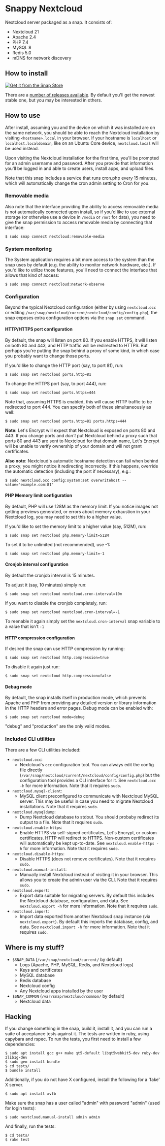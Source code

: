 # Snappy Nextcloud

Nextcloud server packaged as a snap. It consists of:

- Nextcloud 21
- Apache 2.4
- PHP 7.4
- MySQL 8
- Redis 5.0
- mDNS for network discovery


## How to install

[![Get it from the Snap Store](https://snapcraft.io/static/images/badges/en/snap-store-white.svg)](https://snapcraft.io/nextcloud)

There are a [number of releases available][1]. By default you'll get the newest
stable one, but you may be interested in others.


## How to use

After install, assuming you and the device on which it was installed are on the
same network, you should be able to reach the Nextcloud installation by visiting
`<hostname>.local` in your browser. If your hostname is `localhost` or
`localhost.localdomain`, like on an Ubuntu Core device, `nextcloud.local` will
be used instead.

Upon visiting the Nextcloud installation for the first time, you'll be prompted
for an admin username and password. After you provide that information you'll be
logged in and able to create users, install apps, and upload files.

Note that this snap includes a service that runs cron.php every 15 minutes,
which will automatically change the cron admin setting to Cron for you.


### Removable media

Also note that the interface providing the ability to access removable media is
not automatically connected upon install, so if you'd like to use external
storage (or otherwise use a device in `/media` or `/mnt` for data), you need to
give the snap permission to access removable media by connecting that
interface:

    $ sudo snap connect nextcloud:removable-media


### System monitoring

The System application requires a bit more access to the system than the snap
uses by default (e.g. the ability to monitor network hardware, etc.). If you'd
like to utilize those features, you'll need to connect the interface that
allows that kind of access:

    $ sudo snap connect nextcloud:network-observe


### Configuration

Beyond the typical Nextcloud configuration (either by using `nextcloud.occ` or
editing `/var/snap/nextcloud/current/nextcloud/config/config.php`), the snap
exposes extra configuration options via the `snap set` command.


#### HTTP/HTTPS port configuration

By default, the snap will listen on port 80. If you enable HTTPS, it will listen
on both 80 and 443, and HTTP traffic will be redirected to HTTPS. But perhaps
you're putting the snap behind a proxy of some kind, in which case you probably
want to change those ports.

If you'd like to change the HTTP port (say, to port 81), run:

    $ sudo snap set nextcloud ports.http=81

To change the HTTPS port (say, to port 444), run:

    $ sudo snap set nextcloud ports.https=444

Note that, assuming HTTPS is enabled, this will cause HTTP traffic to be
redirected to port 444. You can specify both of these simultaneously as well:

    $ sudo snap set nextcloud ports.http=81 ports.https=444

**Note:** Let's Encrypt will expect that Nextcloud is exposed on ports 80 and
443. If you change ports and _don't_ put Nextcloud behind a proxy such that
ports 80 and 443 are sent to Nextcloud for that domain name, Let's Encrypt will
be unable to verify ownership of your domain and will not grant certificates.

**Also note:** Nextcloud's automatic hostname detection can fail when behind
a proxy; you might notice it redirecting incorrectly. If this happens, override
the automatic detection (including the port if necessary), e.g.:

    $ sudo nextcloud.occ config:system:set overwritehost --value="example.com:81"


#### PHP Memory limit configuration

By default, PHP will use 128M as the memory limit. If you notice images not
getting previews generated, or errors about memory exhaustion in your Nextcloud
log, you may need to set this to a higher value.

If you'd like to set the memory limit to a higher value (say, 512M), run:

    $ sudo snap set nextcloud php.memory-limit=512M

To set it to be unlimited (not recommended), use -1:

    $ sudo snap set nextcloud php.memory-limit=-1


#### Cronjob interval configuration

By default the cronjob interval is 15 minutes.

To adjust it (say, 10 minutes) simply run:

    $ sudo snap set nextcloud nextcloud.cron-interval=10m

If you want to disable the cronjob completely, run:

    $ sudo snap set nextcloud nextcloud.cron-interval=-1

To reenable it again simply set the `nextcloud.cron-interval` snap variable to a value that isn't `-1`

#### HTTP compression configuration

If desired the snap can use HTTP compression by running:

    $ sudo snap set nextcloud http.compression=true

To disable it again just run:

    $ sudo snap set nextcloud http.compression=false

#### Debug mode

By default, the snap installs itself in production mode, which prevents Apache
and PHP from providing any detailed version or library information in the HTTP
headers and error pages. Debug mode can be enabled with:

    $ sudo snap set nextcloud mode=debug

"debug" and "production" are the only valid modes.


### Included CLI utilities

There are a few CLI utilities included:

- `nextcloud.occ`:
    - Nextcloud's `occ` configuration tool. You can always edit the config file
      directly (`/var/snap/nextcloud/current/nextcloud/config/config.php`) but
      the configuration tool provides a CLI interface for it. See
      `nextcloud.occ -h` for more information. Note that it requires `sudo`.
- `nextcloud.mysql-client`:
    - MySQL client preconfigured to communicate with Nextcloud MySQL server.
      This may be useful in case you need to migrate Nextcloud installations.
      Note that it requires `sudo`.
- `nextcloud.mysqldump`:
    - Dump Nextcloud database to stdout. You should probaby redirect its output
      to a file. Note that it requires `sudo`.
- `nextcloud.enable-https`:
    - Enable HTTPS via self-signed certificates, Let's Encrypt, or custom
      certificates. HTTP will redirect to HTTPS. Non-custom certificates will
      automatically be kept up-to-date. See `nextcloud.enable-https -h` for more
      information. Note that it requires `sudo`.
- `nextcloud.disable-https`:
    - Disable HTTPS (does not remove certificates). Note that it requires
      `sudo`.
- `nextcloud.manual-install`:
    - Manually install Nextcloud instead of visiting it in your browser. This
      allows you to create the admin user via the CLI. Note that it requires
      `sudo`.
- `nextcloud.export`:
    - Export data suitable for migrating servers. By default this includes the
      Nextcloud database, configuration, and data. See `nextcloud.export -h` for
      more information. Note that it requires `sudo`.
- `nextcloud.import`:
    - Import data exported from another Nextcloud snap instance (via
      `nextcloud.export`). By default this imports the database, config, and
      data. See `nextcloud.import -h` for more information. Note that it
      requires `sudo`.


## Where is my stuff?

- `$SNAP_DATA` (`/var/snap/nextcloud/current/` by default)
    - Logs (Apache, PHP, MySQL, Redis, and Nextcloud logs)
    - Keys and certificates
    - MySQL database
    - Redis database
    - Nextcloud config
    - Any Nextcloud apps installed by the user
- `$SNAP_COMMON` (`/var/snap/nextcloud/common/` by default)
    - Nextcloud data


## Hacking

If you change something in the snap, build it, install it, and you can run a
suite of acceptance tests against it. The tests are written in ruby, using
capybara and rspec. To run the tests, you first need to install a few
dependencies:

    $ sudo apt install gcc g++ make qt5-default libqt5webkit5-dev ruby-dev zlib1g-dev
    $ sudo gem install bundle
    $ cd tests/
    $ bundle install

Additionally, if you do not have X configured, install the following for a
'fake' X server.

    $ sudo apt install xvfb

Make sure the snap has a user called "admin" with password "admin" (used for
login tests):

    $ sudo nextcloud.manual-install admin admin

And finally, run the tests:

    $ cd tests/
    $ rake test

[1]: https://github.com/nextcloud/nextcloud-snap/wiki/Release-strategy
